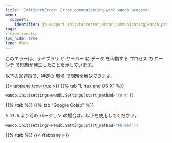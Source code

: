 ```yaml
---
title: 'InitStartError: Error communicating with wandb process'
menu:
  support:
    identifier: ja-support-initstarterror_error_communicating_wandb_process
tags:
- experiments
toc_hide: true
type: docs
---
```


このエラーは、ライブラリ が サーバー に データ を同期する プロセス の ローンチ で問題が発生したことを示しています。

以下の回避策で、特定の 環境 で問題を解決できます。

{{< tabpane text=true >}}
{{% tab "Linux and OS X" %}}
```python
wandb.init(settings=wandb.Settings(start_method="fork"))
```

{{% /tab %}}
{{% tab "Google Colab" %}}

`0.13.0` より前の バージョン の場合は、以下を使用してください。

```python
wandb.init(settings=wandb.Settings(start_method="thread"))
```
{{% /tab %}}
{{< /tabpane >}}
